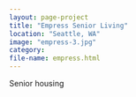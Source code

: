 ```yaml
---
layout: page-project
title: "Empress Senior Living"
location: "Seattle, WA"
image: "empress-3.jpg"
category:
file-name: empress.html
---
```


Senior housing
